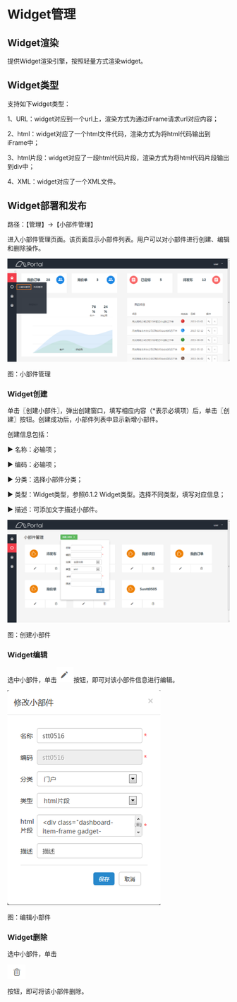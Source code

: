 # Widget管理

## Widget渲染

提供Widget渲染引擎，按照轻量方式渲染widget。

## Widget类型

支持如下widget类型：

1、URL：widget对应到一个url上，渲染方式为通过iFrame请求url对应内容；

2、html：widget对应了一个html文件代码，渲染方式为将html代码输出到iFrame中；

3、html片段：widget对应了一段html代码片段，渲染方式为将html代码片段输出到div中；

4、XML：widget对应了一个XML文件。

## Widget部署和发布

路径：【管理】->【小部件管理】

进入小部件管理页面。该页面显示小部件列表。用户可以对小部件进行创建、编辑和删除操作。

![](/articles/portal/6-/images/image8.png)

图：小部件管理

###  Widget创建

单击〖创建小部件〗，弹出创建窗口，填写相应内容（*表示必填项）后，单击〖创建〗按钮。创建成功后，小部件列表中显示新增小部件。

创建信息包括：

▶ 名称：必输项；

▶ 编码：必输项；

▶ 分类：选择小部件分类；

▶ 类型：Widget类型，参照6.1.2 Widget类型。选择不同类型，填写对应信息；

▶ 描述：可添加文字描述小部件。

![](/articles/portal/6-/images/image9.png)

图：创建小部件

### Widget编辑

选中小部件，单击![](/articles/portal/6-/images/image10.png)按钮，即可对该小部件信息进行编辑。

![](/articles/portal/6-/images/image11.png)

图：编辑小部件

### Widget删除

选中小部件，单击

![](/articles/portal/6-/images/image12.png)

按钮，即可将该小部件删除。




















































